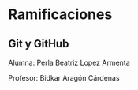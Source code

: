 # Ramificaciones

## Git y GitHub

Alumna: Perla Beatriz Lopez Armenta

Profesor: Bidkar Aragón Cárdenas